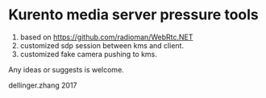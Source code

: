 Kurento media server pressure tools
=====

1. based on https://github.com/radioman/WebRtc.NET 
2. customized sdp session between kms and client.
3. customized fake camera pushing to kms. 

Any ideas or suggests is welcome.

dellinger.zhang
2017

